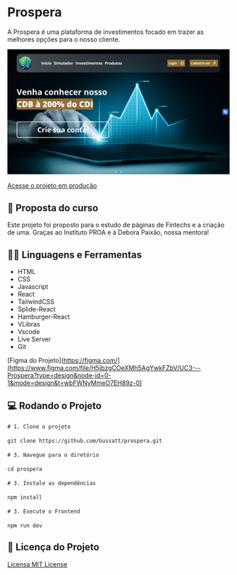 # Prospera

A Prospera é uma plataforma de investimentos focado em trazer as melhores opções para o nosso cliente.

![Print da renderização do site](./prospera-print.jpg)

[Acesse o projeto em produção](prospera-investments.vercel.app/)

## :closed_book: Proposta do curso

Este projeto foi proposto para o estudo de páginas de Fintechs e a criação de uma. Graças ao Instituto PROA e à Debora Paixão, nossa mentora!

## :man_mechanic: Linguagens e Ferramentas

- HTML
- CSS
- Javascript
- React
- TailwindCSS
- Splide-React
- Hamburger-React
- VLibras
- Vscode
- Live Server
- Git

[Figma do Projeto](https://figma.com/](https://www.figma.com/file/H5jbzgCOeXMh5AgYwkFZbV/UC3---Prospera?type=design&node-id=0-1&mode=design&t=wbFWNyMmeO7EH89z-0)

## :computer: Rodando o Projeto

```shell
# 1. Clone o projeto

git clone https://github.com/Gussatt/prospera.git

# 3. Navegue para o diretório

cd prospera

# 3. Instale as dependências

npm install

# 3. Execute o Frontend

npm run dev
```

## :scroll: Licença do Projeto

[Licensa MIT License](http://creativecommons.org/licenses/by)
